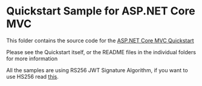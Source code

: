 # Quickstart Sample for ASP.NET Core MVC

This folder contains the source code for the [ASP.NET Core MVC Quickstart](https://auth0.com/docs/quickstart/webapp/aspnet-core)

Please see the Quickstart itself, or the README files in the individual folders for more information

All the samples are using RS256 JWT Signature Algorithm, if you want to use HS256 read [this](https://github.com/auth0-samples/auth0-aspnetcore-sample/issues/1#issuecomment-233686450).
